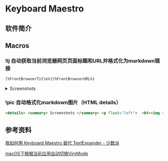 # Keyboard Maestro

## 软件简介

## Macros

### !lj 自动获取当前浏览器网页页面标题和URL并格式化为markdown链接

```bash
[%FrontBrowserTitle%](%FrontBrowserURL%)
```



<details> <summary> Screenshots </summary> <p float="left">  <bt><img src='' />  </p></details> 

### !pic 自动格式化markdown图片（HTML details）

```html
<details> <summary> Screenshots </summary> <p float="left">  <bt><img src='%CurrentClipboard%' />  </p></details> 
```



## 参考资料

[我如何用 Keyboard Maestro 替代 TextExpander - 少数派](https://sspai.com/post/39495)

[macOS下根据当前应用自动切换VimMode](https://www.jianshu.com/p/bdfedfe3d15a)

